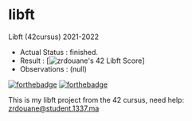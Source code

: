 # libft
Libft (42cursus) 2021-2022

- Actual Status : finished.
- Result        : [![zrdouane's 42 Libft Score](https://badge42.vercel.app/api/v2/cl1jrultt001109l51mtgnmck/project/2395510)]
- Observations : (null)

[![forthebadge](https://forthebadge.com/images/badges/made-with-c.svg)](https://forthebadge.com)
[![forthebadge](https://forthebadge.com/images/badges/built-with-love.svg)](https://forthebadge.com)

This is my libft project from the 42 cursus,
need help:
 zrdouane@student.1337.ma
